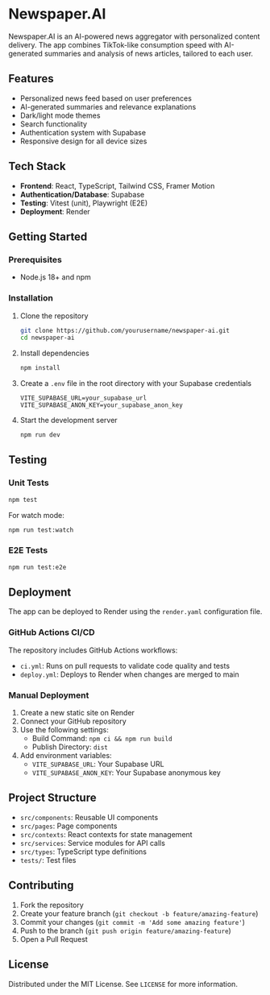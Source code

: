 # Newspaper.AI

Newspaper.AI is an AI-powered news aggregator with personalized content delivery. The app combines TikTok-like consumption speed with AI-generated summaries and analysis of news articles, tailored to each user.

## Features

- Personalized news feed based on user preferences
- AI-generated summaries and relevance explanations
- Dark/light mode themes
- Search functionality
- Authentication system with Supabase
- Responsive design for all device sizes

## Tech Stack

- **Frontend**: React, TypeScript, Tailwind CSS, Framer Motion
- **Authentication/Database**: Supabase
- **Testing**: Vitest (unit), Playwright (E2E)
- **Deployment**: Render

## Getting Started

### Prerequisites

- Node.js 18+ and npm

### Installation

1. Clone the repository
   ```bash
   git clone https://github.com/yourusername/newspaper-ai.git
   cd newspaper-ai
   ```

2. Install dependencies
   ```bash
   npm install
   ```

3. Create a `.env` file in the root directory with your Supabase credentials
   ```
   VITE_SUPABASE_URL=your_supabase_url
   VITE_SUPABASE_ANON_KEY=your_supabase_anon_key
   ```

4. Start the development server
   ```bash
   npm run dev
   ```

## Testing

### Unit Tests

```bash
npm test
```

For watch mode:
```bash
npm run test:watch
```

### E2E Tests

```bash
npm run test:e2e
```

## Deployment

The app can be deployed to Render using the `render.yaml` configuration file. 

### GitHub Actions CI/CD

The repository includes GitHub Actions workflows:
- `ci.yml`: Runs on pull requests to validate code quality and tests
- `deploy.yml`: Deploys to Render when changes are merged to main

### Manual Deployment

1. Create a new static site on Render
2. Connect your GitHub repository
3. Use the following settings:
   - Build Command: `npm ci && npm run build`
   - Publish Directory: `dist`
4. Add environment variables:
   - `VITE_SUPABASE_URL`: Your Supabase URL
   - `VITE_SUPABASE_ANON_KEY`: Your Supabase anonymous key

## Project Structure

- `src/components`: Reusable UI components
- `src/pages`: Page components
- `src/contexts`: React contexts for state management
- `src/services`: Service modules for API calls
- `src/types`: TypeScript type definitions
- `tests/`: Test files

## Contributing

1. Fork the repository
2. Create your feature branch (`git checkout -b feature/amazing-feature`)
3. Commit your changes (`git commit -m 'Add some amazing feature'`)
4. Push to the branch (`git push origin feature/amazing-feature`)
5. Open a Pull Request

## License

Distributed under the MIT License. See `LICENSE` for more information. 